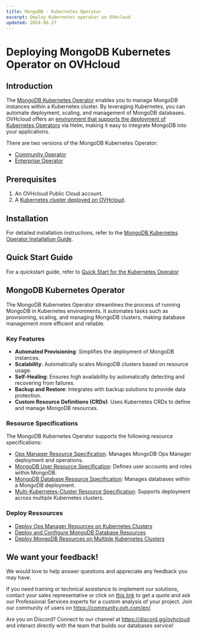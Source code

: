 ```yaml
---
title: MongoDB - Kubernetes Operator
excerpt: Deploy Kubernetes operator on OVHcloud
updated: 2024-06-27
---
```


# Deploying MongoDB Kubernetes Operator on OVHcloud

## Introduction

The [MongoDB Kubernetes Operator](https://www.mongodb.com/docs/kubernetes-operator/upcoming/#mongodb-enterprise-kubernetes-operator) enables you to manage MongoDB instances within a Kubernetes cluster. By leveraging Kubernetes, you can automate deployment, scaling, and management of MongoDB databases. OVHcloud offers an [environment that supports the deployment of Kubernetes Operators](https://help.ovhcloud.com/csm/en-ie-public-cloud-kubernetes-deploy-helm-operator?id=kb_article_view&sysparm_article=KB0049802) via Helm, making it easy to integrate MongoDB into your applications.

There are two versions of the MongoDB Kubernetes Operator:
- [Community Operator](https://github.com/mongodb/mongodb-kubernetes-operator)
- [Enterprise Operator](https://www.mongodb.com/docs/kubernetes-operator/upcoming/)

## Prerequisites

1. An OVHcloud Public Cloud account.
2. A [Kubernetes cluster deployed on OVHcloud](https://help.ovhcloud.com/csm/en-ie-public-cloud-kubernetes-create-cluster?id=kb_article_view&sysparm_article=KB0037221).

## Installation

For detailed installation instructions, refer to the [MongoDB Kubernetes Operator Installation Guide](https://www.mongodb.com/docs/kubernetes-operator/upcoming/installation/).

## Quick Start Guide

For a quickstart guide, refer to [Quick Start for the Kubernetes Operator](https://www.mongodb.com/docs/kubernetes-operator/upcoming/kind-quick-start/)

## MongoDB Kubernetes Operator

The MongoDB Kubernetes Operator streamlines the process of running MongoDB in Kubernetes environments. It automates tasks such as provisioning, scaling, and managing MongoDB clusters, making database management more efficient and reliable.

### Key Features

- **Automated Provisioning**: Simplifies the deployment of MongoDB instances.
- **Scalability**: Automatically scales MongoDB clusters based on resource usage.
- **Self-Healing**: Ensures high availability by automatically detecting and recovering from failures.
- **Backup and Restore**: Integrates with backup solutions to provide data protection.
- **Custom Resource Definitions (CRDs)**: Uses Kubernetes CRDs to define and manage MongoDB resources.

### Resource Specifications

The MongoDB Kubernetes Operator supports the following resource specifications:

- [Ops Manager Resource Specification](https://www.mongodb.com/docs/kubernetes-operator/upcoming/reference/k8s-operator-om-specification/): Manages MongoDB Ops Manager deployment and operations.
- [MongoDB User Resource Specification](https://www.mongodb.com/docs/kubernetes-operator/upcoming/reference/k8s-operator-mongodbuser-specification/): Defines user accounts and roles within MongoDB.
- [MongoDB Database Resource Specification](https://www.mongodb.com/docs/kubernetes-operator/upcoming/reference/k8s-operator-specification/#mongodb-database-resource-specification): Manages databases within a MongoDB deployment.
- [Multi-Kubernetes-Cluster Resource Specification](https://www.mongodb.com/docs/kubernetes-operator/upcoming/reference/k8s-operator-multi-cluster-specification/#multi-kubernetes-cluster-resource-specification): Supports deployment across multiple Kubernetes clusters.

### Deploy Ressources
 - [Deploy Ops Manager Resources on Kubernetes Clusters](https://github.com/mongodb/mongodb-kubernetes-operator)
 - [Deploy and Configure MongoDB Database Resources](https://www.mongodb.com/docs/kubernetes-operator/upcoming/mdb-resources/#deploy-and-configure-mongodb-database-resources)
 - [Deploy MongoDB Resources on Multiple Kubernetes Clusters](https://www.mongodb.com/docs/kubernetes-operator/upcoming/multi-cluster/#deploy-mongodb-resources-on-multiple-kubernetes-clusters)

## We want your feedback!

We would love to help answer questions and appreciate any feedback you may have.

If you need training or technical assistance to implement our solutions, contact your sales representative or click on [this link](https://www.ovhcloud.com/en-gb/professional-services/) to get a quote and ask our Professional Services experts for a custom analysis of your project. Join our community of users on <https://community.ovh.com/en/>.

Are you on Discord? Connect to our channel at <https://discord.gg/ovhcloud> and interact directly with the team that builds our databases service!
